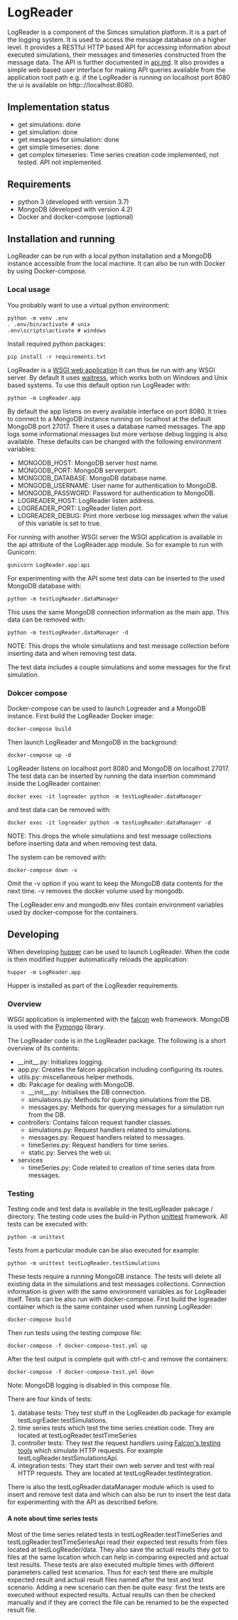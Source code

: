 # LogReader

LogReader is a component of the Simces simulation platform. It is a part of the logging system. It is used to access the message database on a higher level. It provides a RESTful HTTP based API for accessing information about executed simulations, their messages and timeseries constructed from the message data. The API is further documented in [api.md](api.md). It also provides a simple web based user interface for making API queries available from the application root path e.g. if the LogReader is running on localhost port 8080 the ui is available on http:://localhost:8080.

## Implementation status

- get simulations: done 
- get simulation: done 
- get messages for simulation: done
- get simple timeseries: done 
- get complex timeseries: Time series creation code implemented, not tested. API not implemented. 

## Requirements

- python 3 (developed with version 3.7)
- MongoDB (developed with version 4.2)
- Docker and docker-compose (optional) 

## Installation and running

LogReader can be run with a local python installation and a MongoDB instance accessible from the local machine. It can also be run with Docker by using Docker-compose.

### Local usage

You probably want to use a virtual python environment:

    python -m venv .env
    . .env/bin/activate # unix
    .env\scripts\activate # windows

Install required python packages:

    pip install -r requirements.txt

LogReader is a [WSGI web application](https://wsgi.readthedocs.io/en/latest/index.html)
It can thus be run with any WSGI server. By default it uses [waitress](https://docs.pylonsproject.org/projects/waitress/en/stable/),
which works both on Windows and Unix based systems. To use this default option run LogReader with:

    python -m LogReader.app

By default the app listens on every available interface on port 8080. It tries to connect to a MongoDB instance running on localhost at the default MongoDB port 27017. There it uses a database named messages. The app logs some informational messages but more verbose debug logging is also available. These defaults can be changed with the following environment variables:

- MONGODB_HOST: MongoDB server host name.
- MONGODB_PORT: MongoDB serverport. 
- MONGODB_DATABASE: MongoDB database name.
- MONGODB_USERNAME: User name for authentication to MongoDB.
- MONGODB_PASSWORD: Password for authentication to MongoDB.
- LOGREADER_HOST: LogReader listen address.
- LOGREADER_PORT: LogReader listen port.
- LOGREADER_DEBUG: Print more verbose log messages when the value of this variable is set to true.

For running with another WSGI server the WSGI application is available in the api attribute of the LogReader.app module. So for example to run with Gunicorn:

    gunicorn LogReader.app:api

For experimenting with the API some test data can be inserted to the used MongoDB database with:

    python -m testLogReader.dataManager

This uses the same MongoDB connection information as the main app. This data can be removed with:

    python -m testLogReader.dataManager -d

NOTE: This drops the whole simulations and test message collection before inserting data and when removing test data.

The test data includes a couple simulations and some messages for the first simulation.

### Dokcer compose

Docker-compose can be used to launch Logreader and a MongoDB instance. First build the LogReader Docker image:

    docker-compose build

Then launch LogReader and MongoDB in the background:

    docker-compose up -d

LogReader listens on localhost port 8080 and MongoDB on localhost 27017. The test data can be inserted by running the data insertion commmand inside the LogReader container:

    docker exec -it logreader python -m testLogReader.dataManager

and test data can be removed with:

    docker exec -it logreader python -m testLogReader.dataManager -d

NOTE: This drops the whole simulations and test message collections before inserting data and when removing test data.

The system can be removed with:

    docker-compose down -v
    
Omit the -v option if you want to keep the MongoDB data contents for the next time. -v removes the docker volume used by mongodb.

The LogReader.env and mongodb.env files contain environment variables used by docker-compose for the containers.

## Developing

When developing [hupper](https://github.com/Pylons/hupper)
can be used to launch LogReader. When the code is then modified hupper automatically reloads the application:

    hupper -m LogReader.app 

Hupper is installed as part of the LogReader requirements.

### Overview

WSGI application is implemented with the [falcon](https://falcon.readthedocs.io/en/stable/)
web framework. MongoDB is used with the [Pymongo](https://pymongo.readthedocs.io/en/stable/) library.

The LogReader code is in the LogReader package. The following is a short overview of its contents:

- \_\_init\_\_.py: Initializes logging.
- app.py: Creates the falcon application including configuring its routes.
- utils.py: miscellaneous helper methods.
- db: Pakcage for dealing with MongoDB.
    - \_\_init\_\_.py: Initialises the DB connection.
    - simulations.py: Methods for querying simulations from the DB.
    - messages.py: Methods for querying messages for a simulation run from the DB.
- controllers: Contains falcon request handler classes.
    - simulations.py: Request handlers related to simulations.
    - messages.py: Request handlers related to messages.
    - timeSeries.py: Request handlers for time series.
    - static.py: Serves the web ui.
- services
    - timeSeries.py: Code related to creation of time series data from messages.  

### Testing

Testing code and test data is available in the testLogReader pakcage / directory. The testing code uses the build-in Python [unittest](https://docs.python.org/3.7/library/unittest.html) framework.
All tests can be executed with:

    python -m unittest

Tests from a particular module can be also executed for example:

    python -m unittest testLogReader.testSimulations

These tests require a running MongoDB instance. The tests will delete all existing data in the simulations and test messages collections. Connection information is given with the same environment variables as for LogReader itself. Tests can be also run with docker-compose. First build the logreader container which is the same container used when running LogReader:

    docker-compose build       

Then run tests using the testing compose file:

    docker-compose -f docker-compose-test.yml up
    
After the test output is complete quit with ctrl-c and remove the containers:

    docker-compose -f docker-compose-test.yml down
    
Note: MongoDB logging is disabled in this compose file.

There are four kinds of tests:

1. database tests: They test stuff in the LogReader.db package for example testLogrEader.testSimulations.
2. time series tests which test the time series creation code. They are located at testLogReader.testTimeSeries
3. controller tests: They test the request handlers using [Falcon's testing tools](https://falcon.readthedocs.io/en/stable/api/testing.html)
which simulate HTTP requests. For example testLogReader.testSimulationsApi.
4. integration tests: They start their own web server and test with real HTTP requests. They are located at testLogReader.testIntegration.

There is also the testLogReader.dataManager module which is used to insert and remove test data and which can also be run to insert the test data for experimenting with the API as described before. 

#### A note about time series tests

Most of the time series related tests in testLogReader.testTimeSeries and testLogReader.testTimeSeriesApi read their expected test results from files located at testLogReader/data. They also save the actual results they got to files at the same location which can help in comparing expected and actual test results. These tests are also executed multiple times with different parameters called test scenarios. Thus for each test there are multiple expected result and actual result files named after the test and test scenario. Adding a new scenario can then be quite easy: first the tests are executed without expected results. Actual results can then be checked manually and if they are correct the file can be renamed to be the expected result file.  